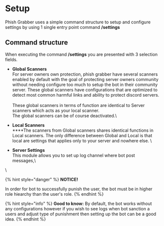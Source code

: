 # Setup

Phish Grabber uses a simple command structure to setup and configure settings by using 1 single entry point command **/settings**

## **Command structure**

When executing the command **/settings** you are presented with 3 selection fields.

* **Global Scanners**\
  For server owners own protection, phish grabber have several scanners enabled by default with the goal of protecting server owners community without needing configure too much to setup the bot in their community server. These global scanners have configurations that are optimized to detect most common harmful links and ability to protect discord servers. \
  \
  These global scanners in terms of function are identical to Server scanners which acts as your local scanner. \
  The global scanners can be of course deactivated.\

* **Local Scanners**\
  ****The scanners from Global scanners shares identical functions in Local scanners. The only difference between Global and Local is that local are settings that applies only to your server and nowhere else. \

*   **Server Settings**\
    This module allows you to set up log channel where bot post messages,\




\










{% hint style="danger" %}
**NOTICE!**

In order for bot to successfully punish the user, the bot must be in higher role hiearchy than the user's role.&#x20;
{% endhint %}

{% hint style="info" %}
**Good to know:** By default, the bot works without any configurations however if you wish to see logs when bot sanction a users and adjust type of punishment then setting up the bot can be a good idea.
{% endhint %}
